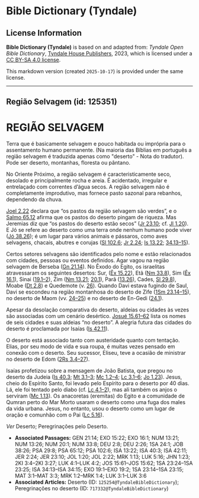 # Bible Dictionary (Tyndale)

## License Information

**Bible Dictionary (Tyndale)** is based on and adapted from: _Tyndale Open Bible Dictionary_, [Tyndale House Publishers](https://tyndaleopenresources.com/), 2023, which is licensed under a [CC BY-SA 4.0 license](https://creativecommons.org/licenses/by-sa/4.0/legalcode.en).

This markdown version (created `2025-10-17`) is provided under the same license.



--------------------------------

## Região Selvagem (id: 125351)

REGIÃO SELVAGEM
===============

Terra que é basicamente selvagem e pouco habitada ou imprópria para o assentamento humano permanente. (Na maioria das Bíblias em português a região selvagem é traduzida apenas como "deserto" \- Nota do tradutor). Pode ser deserto, montanhas, floresta ou pântano.

No Oriente Próximo, a região selvagem é caracteristicamente seco, desolado e principalmente rocha e areia. É acidentado, irregular e entrelaçado com correntes d’água secos. A região selvagem não é completamente improdutivo, mas fornece pasto sazonal para rebanhos, dependendo da chuva.

[Joel 2\.22](https://ref.ly/Joel2:22) declara que “os pastos da região selvagem são verdes”, e o [Salmo 65\.12](https://ref.ly/Ps65:12) afirma que os pastos do deserto pingam de riqueza. Mas Jeremias diz que “os pastos do deserto estão secos” ([Jr 23\.10](https://ref.ly/Jer23:10); cf. [Jl 1\.20](https://ref.ly/Joel1:20)). E Jó se refere ao deserto como uma terra onde nenhum humano pode viver ([Jó 38\.26](https://ref.ly/Job38:26)); é um lugar para vários animais e pássaros, como aves selvagens, chacais, abutres e corujas ([Sl 102\.6](https://ref.ly/Ps102:6); [Jr 2\.24](https://ref.ly/Jer2:24); [Is 13\.22](https://ref.ly/Isa13:22); [34\.13–15](https://ref.ly/Isa34:13-Isa34:15)).

Certos setores selvagens são identificados pelo nome e estão relacionados com cidades, pessoas ou eventos definidos. Agar vagou na região selvagem de Berseba ([Gn 21\.14](https://ref.ly/Gen21:14)). No Êxodo do Egito, os israelitas atravessaram os seguintes desertos: Sur, ([Êx 15\.22](https://ref.ly/Exod15:22)), Etã ([Nm 33\.8](https://ref.ly/Num33:8)), Sim ([Êx 16\.1](https://ref.ly/Exod16:1)), Sinai ([19\.1–2](https://ref.ly/Exod19:1-Exod19:2)), Zim ([Nm 13\.21](https://ref.ly/Num13:21); [20\.1](https://ref.ly/Num20:1)), Parã ([13\.26](https://ref.ly/Num13:26)), Cades, [Sl 29\.8](https://ref.ly/Ps29:8)), Moabe ([Dt 2\.8](https://ref.ly/Deut2:8)) e Quedemote (v. [26](https://ref.ly/Deut2:26)). Quando Davi estava fugindo de Saul, Davi se escondeu na região montanhosa do deserto de Zife ([1Sm 23\.14–15](https://ref.ly/1Sam23:14-1Sam23:15)), no deserto de Maom (vv. [24–25](https://ref.ly/1Sam23:24-1Sam23:25)) e no deserto de En\-Gedi ([24\.1](https://ref.ly/1Sam24:1)).

Apesar da desolação comparativa do deserto, aldeias ou cidades às vezes são associadas com um cenário desértico. [Josué 15\.61–62](https://ref.ly/Josh15:61-Josh15:62) lista os nomes de seis cidades e suas aldeias “no deserto”. A alegria futura das cidades do deserto é proclamada por Isaías ([Is 42\.11](https://ref.ly/Isa42:11)).

O deserto está associado tanto com austeridade quanto com tentação. Elias, por seu modo de vida e sua roupa, é muitas vezes pensado em conexão com o deserto. Seu sucessor, Eliseu, teve a ocasião de ministrar no deserto de Edom ([2Rs 3\.4–27](https://ref.ly/2Kgs3:4-2Kgs3:27)).

Isaías profetizou sobre a mensagem de João Batista, que pregou no deserto da Judeia ([Is 40\.3](https://ref.ly/Isa40:3); [Mt 3\.1–3](https://ref.ly/Matt3:1-Matt3:3); [Mc 1\.2–4](https://ref.ly/Mark1:2-Mark1:4); [Lc 3\.1–6](https://ref.ly/Luke3:1-Luke3:6); [Jo 1\.23](https://ref.ly/John1:23)). Jesus, cheio do Espírito Santo, foi levado pelo Espírito para o deserto por 40 dias. Lá, ele foi tentado pelo diabo (cf. [Lc 4\.1–2](https://ref.ly/Luke4:1-Luke4:2)), mas ali também os anjos o serviram ([Mc 1\.13](https://ref.ly/Mark1:13)). Os anacoretas (eremitas) do Egito e a comunidade de Qumran perto do Mar Morto usaram o deserto como uma fuga dos males da vida urbana. Jesus, no entanto, usou o deserto como um lugar de oração e comunhão com o Pai ([Lc 5\.16](https://ref.ly/Luke5:16)).

*Ver* Deserto; Peregrinações pelo Deserto.

* **Associated Passages:** GEN 21:14; EXO 15:22; EXO 16:1; NUM 13:21; NUM 13:26; NUM 20:1; NUM 33:8; DEU 2:8; DEU 2:26; 1SA 24:1; JOB 38:26; PSA 29:8; PSA 65:12; PSA 102:6; ISA 13:22; ISA 40:3; ISA 42:11; JER 2:24; JER 23:10; JOL 1:20; JOL 2:22; MRK 1:13; LUK 5:16; JHN 1:23; 2KI 3:4–2KI 3:27; LUK 4:1–LUK 4:2; JOS 15:61–JOS 15:62; 1SA 23:24–1SA 23:25; ISA 34:13–ISA 34:15; EXO 19:1–EXO 19:2; 1SA 23:14–1SA 23:15; MAT 3:1–MAT 3:3; MRK 1:2–MRK 1:4; LUK 3:1–LUK 3:6
* **Associated Articles:** Deserto (ID: `125254@TyndaleBibleDictionary`); Peregrinações no deserto (ID: `717332@TyndaleBibleDictionary`)

